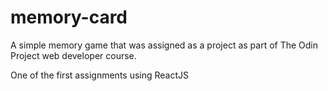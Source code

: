 # memory-card

A simple memory game that was assigned as a project as part of The Odin Project web developer course. 

One of the first assignments using ReactJS
